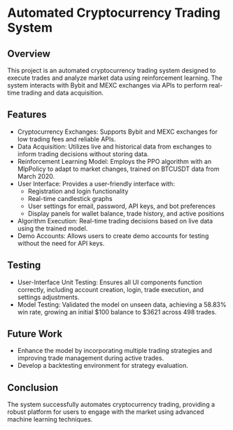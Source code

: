 # Automated Cryptocurrency Trading System
## Overview
This project is an automated cryptocurrency trading system designed to execute trades and analyze market data using reinforcement learning. The system interacts with Bybit and MEXC exchanges via APIs to perform real-time trading and data acquisition.

## Features
* Cryptocurrency Exchanges: Supports Bybit and MEXC exchanges for low trading fees and reliable APIs.
* Data Acquisition: Utilizes live and historical data from exchanges to inform trading decisions without storing data.
* Reinforcement Learning Model: Employs the PPO algorithm with an MlpPolicy to adapt to market changes, trained on BTCUSDT data from March 2020.
* User Interface: Provides a user-friendly interface with:
  * Registration and login functionality
  * Real-time candlestick graphs
  * User settings for email, password, API keys, and bot preferences
  * Display panels for wallet balance, trade history, and active positions
* Algorithm Execution: Real-time trading decisions based on live data using the trained model.
* Demo Accounts: Allows users to create demo accounts for testing without the need for API keys.

## Testing
* User-Interface Unit Testing: Ensures all UI components function correctly, including account creation, login, trade execution, and settings adjustments.
* Model Testing: Validated the model on unseen data, achieving a 58.83% win rate, growing an initial $100 balance to $3621 across 498 trades.

## Future Work
* Enhance the model by incorporating multiple trading strategies and improving trade management during active trades.
* Develop a backtesting environment for strategy evaluation.

## Conclusion
The system successfully automates cryptocurrency trading, providing a robust platform for users to engage with the market using advanced machine learning techniques.

